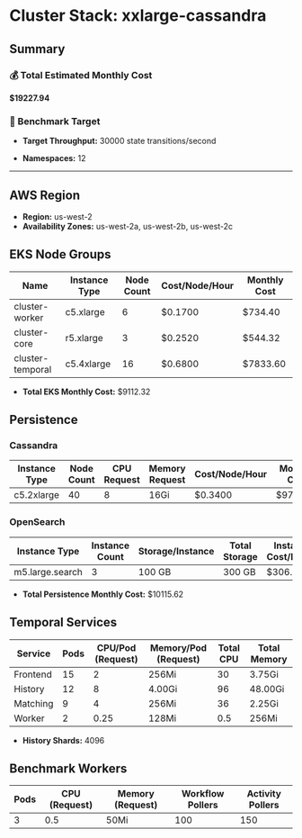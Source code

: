 # Cluster Stack: xxlarge-cassandra

## Summary

### 💰 Total Estimated Monthly Cost
**$19227.94**

### 🎯 Benchmark Target
- **Target Throughput:** 30000 state transitions/second

- **Namespaces:** 12

---

## AWS Region
- **Region:** us-west-2
- **Availability Zones:** us-west-2a, us-west-2b, us-west-2c

## EKS Node Groups
| Name | Instance Type | Node Count | Cost/Node/Hour | Monthly Cost |
|------|--------------|------------|----------------|-------------|
| cluster-worker | c5.xlarge | 6 | $0.1700 | $734.40 |
| cluster-core | r5.xlarge | 3 | $0.2520 | $544.32 |
| cluster-temporal | c5.4xlarge | 16 | $0.6800 | $7833.60 |

- **Total EKS Monthly Cost:** $9112.32

## Persistence
### Cassandra
| Instance Type | Node Count | CPU Request | Memory Request | Cost/Node/Hour | Monthly Cost |
|--------------|------------|-------------|----------------|----------------|-------------|
| c5.2xlarge | 40 | 8 | 16Gi | $0.3400 | $9792.00 |
### OpenSearch
| Instance Type | Instance Count | Storage/Instance | Total Storage | Instance Cost/Month | Storage Cost/Month | Total Cost/Month |
|---------------|----------------|------------------|---------------|---------------------|--------------------|--------------------|
| m5.large.search | 3 | 100 GB | 300 GB | $306.72 | $16.90 | $323.62 |

- **Total Persistence Monthly Cost:** $10115.62

## Temporal Services

| Service   | Pods | CPU/Pod (Request) | Memory/Pod (Request) | Total CPU | Total Memory |
|-----------|------|-------------------|----------------------|-----------|-------------|
| Frontend  | 15    | 2               | 256Mi                | 30       | 3.75Gi     |
| History   | 12    | 8               | 4.00Gi                | 96       | 48.00Gi     |
| Matching  | 9    | 4               | 256Mi                | 36       | 2.25Gi     |
| Worker    | 2    | 0.25               | 128Mi                | 0.5       | 256Mi     |

- **History Shards:** 4096

## Benchmark Workers

| Pods | CPU (Request) | Memory (Request) | Workflow Pollers | Activity Pollers |
|------|---------------|------------------|------------------|------------------|
| 3 | 0.5 | 50Mi | 100 | 150 |

